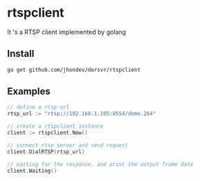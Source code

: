 # rtspclient

It 's a RTSP client implemented by golang

## Install

```bash
go get github.com/jhondev/dorsvr/rtspclient
```

## Examples

```go
// define a rtsp url
rtsp_url := "rtsp://192.168.1.105:8554/demo.264"

// create a rtspclient instance
client := rtspclient.New()

// connect rtsp server and send request
client.DialRTSP(rtsp_url)

// waiting for the response, and print the output frame data
client.Waiting()

```
